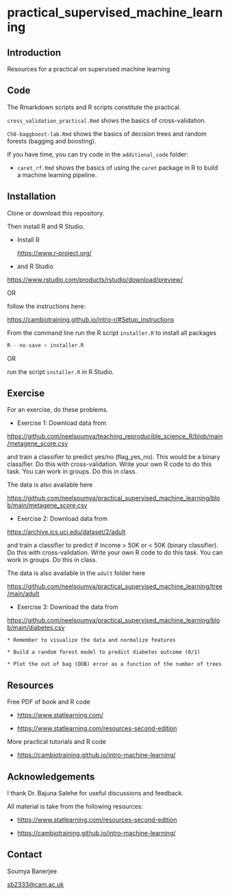 # practical_supervised_machine_learning

## Introduction

Resources for a practical on supervised machine learning


## Code

The Rmarkdown scripts and R scripts constitute the practical.

`cross_validation_practical.Rmd` shows the basics of cross-validation.

`Ch8-baggboost-lab.Rmd` shows the basics of decision trees and random forests (bagging and boosting).

If you have time, you can try code in the `additional_code` folder:

* `caret_rf.Rmd` shows the basics of using the `caret` package in R to build a machine learning pipeline.

## Installation

Clone or download this repository. 

Then install R and R Studio. 

* Install R

    https://www.r-project.org/

* and R Studio

https://www.rstudio.com/products/rstudio/download/preview/

OR

follow the instructions here:

https://cambiotraining.github.io/intro-r/#Setup_instructions

From the command line run the R script `installer.R` to install all packages

```R
R --no-save < installer.R
```

OR

run the script `installer.R` in R Studio.


## Exercise

For an exercise, do these problems.

* Exercise 1: Download data from

https://github.com/neelsoumya/teaching_reproducible_science_R/blob/main/metagene_score.csv

and train a classifier to predict yes/no (flag_yes_no). This would be a binary classifier. Do this with cross-validation. Write your own R code to do this task. You can work in groups. Do this in class.

The data is also available here

https://github.com/neelsoumya/practical_supervised_machine_learning/blob/main/metagene_score.csv

* Exercise 2: Download data from

https://archive.ics.uci.edu/dataset/2/adult

and train a classifier to predict if income > 50K or < 50K (binary classifier). Do this with cross-validation.  Write your own R code to do this task. You can work in groups. Do this in class.

The data is also available in the `adult` folder here

https://github.com/neelsoumya/practical_supervised_machine_learning/tree/main/adult


* Exercise 3: Download the data from

https://github.com/neelsoumya/practical_supervised_machine_learning/blob/main/diabetes.csv


    * Remember to visualize the data and normalize features

    * Build a random forest model to predict diabetes outcome (0/1)

    * Plot the out of bag (OOB) error as a function of the number of trees


## Resources

Free PDF of book and R code 

* https://www.statlearning.com/

* https://www.statlearning.com/resources-second-edition


More practical tutorials and R code

* https://cambiotraining.github.io/intro-machine-learning/


## Acknowledgements

I thank Dr. Bajuna Salehe for useful discussions and feedback.

All material is take from the following resources:

* https://www.statlearning.com/resources-second-edition

* https://cambiotraining.github.io/intro-machine-learning/



## Contact

Soumya Banerjee

sb2333@cam.ac.uk

